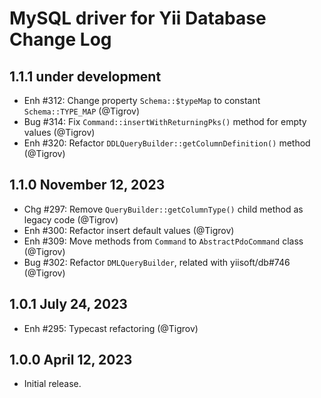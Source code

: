 # MySQL driver for Yii Database Change Log

## 1.1.1 under development

- Enh #312: Change property `Schema::$typeMap` to constant `Schema::TYPE_MAP` (@Tigrov)
- Bug #314: Fix `Command::insertWithReturningPks()` method for empty values (@Tigrov)
- Enh #320: Refactor `DDLQueryBuilder::getColumnDefinition()` method (@Tigrov)

## 1.1.0 November 12, 2023

- Chg #297: Remove `QueryBuilder::getColumnType()` child method as legacy code (@Tigrov)
- Enh #300: Refactor insert default values (@Tigrov)
- Enh #309: Move methods from `Command` to `AbstractPdoCommand` class (@Tigrov)
- Bug #302: Refactor `DMLQueryBuilder`, related with yiisoft/db#746 (@Tigrov)

## 1.0.1 July 24, 2023

- Enh #295: Typecast refactoring (@Tigrov)

## 1.0.0 April 12, 2023

- Initial release.
